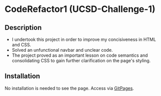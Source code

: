 # CodeRefactor1 (UCSD-Challenge-1)

## Description

- I undertook this project in order to improve my concisiveness in HTML and CSS.
- Solved an unfunctional navbar and unclear code.
- The project proved as an important lesson on code semantics and consolidating CSS to gain further clarification on the page's styling.

## Installation

No installation is needed to see the page. Access via [GitPages](https://github.com/epicasino/CodeRefactor1).
